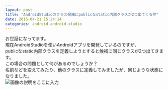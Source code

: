 ```yaml
---
layout: post
title: "AndroidStudioのクラス候補にpublicなstatic内部クラスが2つ出てくる件"
date: 2015-04-21 15:24:14
categories: android android-studio
---
```

<p>お世話になってます。<br>
現在AndroidStudioを使いAndroidアプリを開発しているのですが、<br>
publicなstatic内部クラスを定義しようとすると候補に同じクラスが2つ出てきます。<br>
この場合の問題として何があるのでしょうか？<br>
名前などを変えてみたり、他のクラスに定義してみましたが、同じような状態になりました。<br>
<img src="https://i.stack.imgur.com/yG7L5.png" alt="画像の説明をここに入力"></p>
